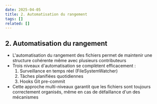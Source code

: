 ```yaml
---
date: 2025-04-05
title: 2. Automatisation du rangement
tags: []
related: []
---
```


## 2. Automatisation du rangement
- L'automatisation du rangement des fichiers permet de maintenir une structure cohérente même avec plusieurs contributeurs
- Trois niveaux d'automatisation se complètent efficacement :
  1. Surveillance en temps réel (FileSystemWatcher)
  2. Tâches planifiées quotidiennes
  3. Hooks Git pre-commit
- Cette approche multi-niveaux garantit que les fichiers sont toujours correctement organisés, même en cas de défaillance d'un des mécanismes

##
